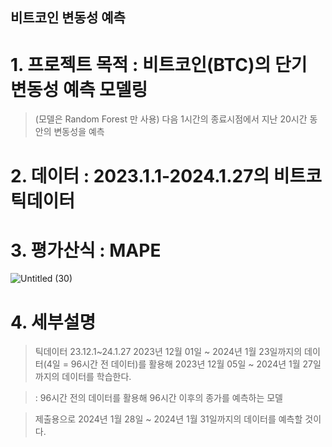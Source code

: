 ## 비트코인 변동성 예측 

# 1. 프로젝트 목적 : 비트코인(BTC)의 단기 변동성 예측 모델링
> (모델은 Random Forest 만 사용)
> 다음 1시간의 종료시점에서 지난 20시간 동안의 변동성을 예측
# 2. 데이터 : 2023.1.1-2024.1.27의 비트코 틱데이터 
# 3. 평가산식 : MAPE 
![Untitled (30)](https://github.com/sunnnny02/sunny/assets/122530193/ee694a99-57af-4bd8-a8d5-62a7419232f1)

# 4. 세부설명
> 틱데이터 23.12.1~24.1.27
> 2023년 12월 01일 ~ 2024년 1월 23일까지의 데이터(4일 = 96시간 전 데이터)를 활용해
> 2023년 12월 05일 ~ 2024년 1월 27일까지의 데이터를 학습한다.

> : 96시간 전의 데이터를 활용해 96시간 이후의 종가를 예측하는 모델

> 제출용으로 2024년 1월 28일 ~ 2024년 1월 31일까지의 데이터를 예측할 것이다.
